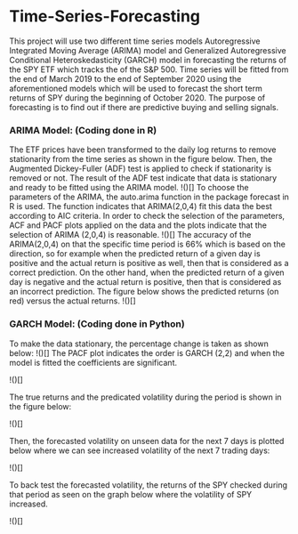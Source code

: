 # Time-Series-Forecasting

This project will use two different time series models Autoregressive Integrated Moving Average (ARIMA) model and Generalized Autoregressive Conditional Heteroskedasticity (GARCH) model in forecasting the returns of the SPY ETF which tracks the of the S&P 500. Time series will be fitted from the end of March 2019 to the end of September 2020 using the aforementioned models which will be used to forecast the short term returns of SPY during the beginning of October 2020. The purpose of forecasting is to find out if there are predictive buying and selling signals.  

### ARIMA Model: (Coding done in R)
The ETF prices have been transformed to the daily log returns to remove stationarity from the time series as shown in the figure below. Then, the Augmented Dickey-Fuller (ADF) test  is applied to check if stationarity is removed or not. The result of the ADF test indicate that data is stationary and ready to be fitted using the ARIMA model. 
!()[]
To choose the parameters of the ARIMA, the auto.arima function in the package forecast in R is used. The function indicates that ARIMA(2,0,4) fit this data the best according to AIC criteria. In order to check the selection of the parameters, ACF and PACF plots applied on the data and the plots indicate that the selection of ARIMA (2,0,4) is reasonable. 
  !()[]
The accuracy of the ARIMA(2,0,4) on that the specific time period is 66% which is based on the direction, so for example when the predicted return of a given day is positive and the actual return is positive as well, then that is considered as a correct prediction. On the other hand, when the predicted return of a given day is negative and the actual return is positive, then that is considered as an incorrect prediction. The figure below shows the predicted returns (on red) versus the actual returns. 
!()[]   

### GARCH Model: (Coding done in Python)

To make the data stationary, the percentage change is taken as shown below:
!()[] 
The PACF plot indicates the order is GARCH (2,2) and when the model is fitted the coefficients are significant.

!()[]

The true returns and the predicated volatility during the period is shown in the figure below:

!()[]

Then, the forecasted volatility on unseen data for the next 7 days is plotted below where we can see increased volatility of the next 7 trading days:  

!()[]

To back test the forecasted volatility, the returns of the SPY checked during that period as seen on the graph below where the volatility of SPY increased. 

!()[]
